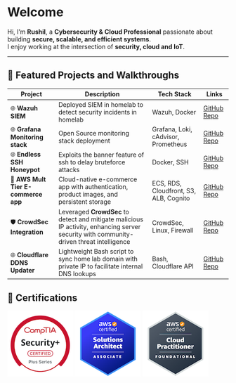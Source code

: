 # Welcome

Hi, I’m **Rushil**, a **Cybersecurity & Cloud Professional** passionate about building **secure, scalable, and efficient systems**.  
I enjoy working at the intersection of **security, cloud and IoT**. 

---

## 📂 Featured Projects and Walkthroughs

| Project | Description | Tech Stack | Links |
|---------|-------------|------------|-------|
| 🌐 **Wazuh SIEM** | Deployed SIEM in homelab to detect security incidents in homelab | Wazuh, Docker | [GitHub Repo](https://github.com/Rushil-Labs/Wazuh) |
| 🌐 **Grafana Monitoring stack** | Open Source monitoring stack deployment | Grafana, Loki, cAdvisor, Prometheus | [GitHub Repo](https://github.com/Rushil-Labs/Monitoring-Stack) |
| 🌐 **Endless SSH Honeypot** | Exploits the banner feature of ssh to delay bruteforce attacks | Docker, SSH | [GitHub Repo](https://github.com/Rushil-Labs/ssh-honeypot) |
| 🛒 **AWS Mult Tier E-commerce app** | Cloud-native e-commerce app with authentication, product images, and persistent storage | ECS, RDS, Cloudfront, S3, ALB, Cognito | [GitHub Repo](https://github.com/Rushil-Labs/AWS-Multi-tier-app) |
| 🛡️ **CrowdSec Integration** | Leveraged **CrowdSec** to detect and mitigate malicious IP activity, enhancing server security with community-driven threat intelligence | CrowdSec, Linux, Firewall | [GitHub Repo](https://github.com/Rushil-Labs/Crowdsec) |
| 🌐 **Cloudflare DDNS Updater** | Lightweight Bash script to sync home lab domain with private IP to facilitate internal DNS lookups | Bash, Cloudflare API | [GitHub Repo](https://github.com/Rushil-Labs/cloudflare_ddns_updater) |


## 📜 Certifications

![CompTIA Security+](assets/certs/comptia-security-ce-certification.png)
![AWS Solutions Architect](assets/certs/aws-certified-solutions-architect-associate.png)
![AWS Certified Cloud Practitioner](assets/certs/aws-certified-cloud-practitioner.png)

